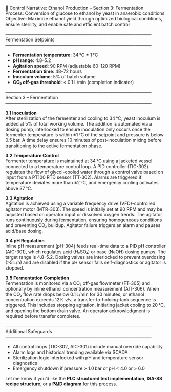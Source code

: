 📘 Control Narrative: Ethanol Production – Section 3: Fermentation  
Process: Conversion of glucose to ethanol by yeast in anaerobic conditions  
Objective: Maximize ethanol yield through optimized biological conditions, ensure sterility, and enable safe and efficient batch control

──────────────────────────────────────────────  
Fermentation Setpoints  
──────────────────────────────────────────────  
- **Fermentation temperature**: 34 °C ± 1 °C  
- **pH range**: 4.8–5.2  
- **Agitation speed**: 90 RPM (adjustable 60–120 RPM)  
- **Fermentation time**: 48–72 hours  
- **Inoculum volume**: 5% of batch volume  
- **CO₂ off-gas threshold**: < 0.1 L/min (completion indicator)  

──────────────────────────────────────────────  
Section 3 – Fermentation  
──────────────────────────────────────────────  

**3.1 Inoculation**  
After sterilization of the fermenter and cooling to 34 °C, yeast inoculum is added at 5% of total working volume. The addition is automated via a dosing pump, interlocked to ensure inoculation only occurs once the fermenter temperature is within ±1 °C of the setpoint and pressure is below 0.5 bar. A time delay ensures 10 minutes of post-inoculation mixing before transitioning to the active fermentation phase.

**3.2 Temperature Control**  
Fermenter temperature is maintained at 34 °C using a jacketed vessel connected to a temperature control loop. A PID controller (TIC-302) regulates the flow of glycol-cooled water through a control valve based on input from a PT100 RTD sensor (TT-302). Alarms are triggered if temperature deviates more than ±2 °C, and emergency cooling activates above 37 °C.

**3.3 Agitation**  
Agitation is achieved using a variable frequency drive (VFD)-controlled agitator motor (MTR-303). The speed is initially set at 90 RPM and may be adjusted based on operator input or dissolved oxygen trends. The agitator runs continuously during fermentation, ensuring homogeneous conditions and preventing CO₂ buildup. Agitator failure triggers an alarm and pauses acid/base dosing.

**3.4 pH Regulation**  
Inline pH measurement (pH-304) feeds real-time data to a PID pH controller (AIC-301), which regulates acid (H₂SO₄) or base (NaOH) dosing pumps. The target range is 4.8–5.2. Dosing valves are interlocked to prevent overdosing (>5 L/h) and are disabled if the pH sensor fails self-diagnostics or agitator is stopped.

**3.5 Fermentation Completion**  
Fermentation is monitored via a CO₂ off-gas flowmeter (FT-305) and optionally by inline ethanol concentration measurement (AIT-306). When the CO₂ flow rate drops below 0.1 L/min for 30 minutes, or ethanol concentration exceeds 12% v/v, a transfer-to-holding-tank sequence is triggered. This includes stopping agitation, initiating jacket cooling to 20 °C, and opening the bottom drain valve. An operator acknowledgment is required before transfer completes.

──────────────────────────────────────────────  
Additional Safeguards  
──────────────────────────────────────────────  
- All control loops (TIC-302, AIC-301) include manual override capability  
- Alarm logs and historical trending available via SCADA  
- Sterilization logic interlocked with pH and temperature sensor diagnostics  
- Emergency shutdown if pressure > 1.0 bar or pH < 4.0 or > 6.0  

Let me know if you’d like the **PLC structured text implementation**, **ISA-88 recipe structure**, or a **P&ID diagram** for this process.
